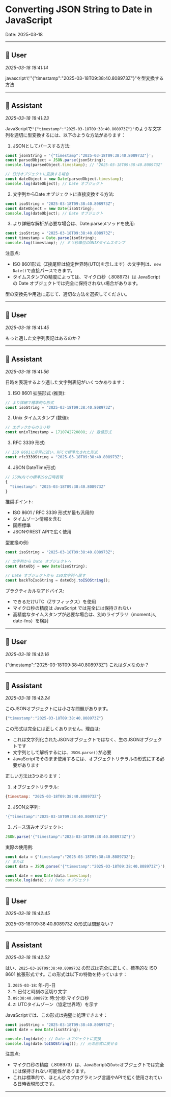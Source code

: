 # Converting JSON String to Date in JavaScript

Date: 2025-03-18

---

## 👤 User
*2025-03-18 18:41:14*

javascriptで"{"timestamp":"2025-03-18T09:38:40.808973Z"}"を型変換する方法

---

## 🤖 Assistant
*2025-03-18 18:41:23*

JavaScriptで`"{"timestamp":"2025-03-18T09:38:40.808973Z"}"`のような文字列を適切に型変換するには、以下のような方法があります：

1. JSONとしてパースする方法:
```javascript
const jsonString = '{"timestamp":"2025-03-18T09:38:40.808973Z"}';
const parsedObject = JSON.parse(jsonString);
console.log(parsedObject.timestamp); // "2025-03-18T09:38:40.808973Z"

// 日付オブジェクトに変換する場合
const dateObject = new Date(parsedObject.timestamp);
console.log(dateObject); // Date オブジェクト
```

2. 文字列からDate オブジェクトに直接変換する方法:
```javascript
const isoString = "2025-03-18T09:38:40.808973Z";
const dateObject = new Date(isoString);
console.log(dateObject); // Date オブジェクト
```

3. より詳細な解析が必要な場合は、Date.parseメソッドを使用:
```javascript
const isoString = "2025-03-18T09:38:40.808973Z";
const timestamp = Date.parse(isoString);
console.log(timestamp); // ミリ秒単位のUNIXタイムスタンプ
```

注意点:
- ISO 8601形式（Z接尾辞は協定世界時(UTC)を示します）の文字列は、`new Date()`で直接パースできます。
- タイムスタンプの精度によっては、マイクロ秒（.808973）は JavaScript の Date オブジェクトでは完全に保持されない場合があります。

型の変換先や用途に応じて、適切な方法を選択してください。

---

## 👤 User
*2025-03-18 18:41:45*

もっと適した文字列表記はあるのか？

---

## 🤖 Assistant
*2025-03-18 18:41:56*

日時を表現するより適した文字列表記がいくつかあります：

1. ISO 8601 拡張形式 (推奨):
```javascript
// より詳細で標準的な形式
const isoString = "2025-03-18T09:38:40.808973Z";
```

2. Unix タイムスタンプ (数値):
```javascript
// エポックからのミリ秒
const unixTimestamp = 1710742720808; // 数値形式
```

3. RFC 3339 形式:
```javascript
// ISO 8601に非常に近い、RFCで標準化された形式
const rfc3339String = "2025-03-18T09:38:40.808973Z";
```

4. JSON DateTime形式:
```javascript
// JSON内での標準的な日時表現
{
  "timestamp": "2025-03-18T09:38:40.808973Z"
}
```

推奨ポイント:
- ISO 8601 / RFC 3339 形式が最も汎用的
- タイムゾーン情報を含む
- 国際標準
- JSONやREST APIで広く使用

型変換の例:
```javascript
const isoString = "2025-03-18T09:38:40.808973Z";

// 文字列から Date オブジェクトへ
const dateObj = new Date(isoString);

// Date オブジェクトから ISO文字列へ戻す
const backToIsoString = dateObj.toISOString();
```

プラクティカルなアドバイス:
- できるだけUTC（Zサフィックス）を使用
- マイクロ秒の精度は JavaScript では完全には保持されない
- 高精度なタイムスタンプが必要な場合は、別のライブラリ（moment.js, date-fns）を検討

---

## 👤 User
*2025-03-18 18:42:16*

{"timestamp":"2025-03-18T09:38:40.808973Z"} これはダメなのか？

---

## 🤖 Assistant
*2025-03-18 18:42:24*

このJSONオブジェクトには小さな問題があります。

```javascript
{"timestamp":"2025-03-18T09:38:40.808973Z"}
```

この形式は完全には正しくありません。理由は:
- これは文字列化されたJSONオブジェクトではなく、生のJSONオブジェクトです
- 文字列として解析するには、`JSON.parse()`が必要
- JavaScriptでそのまま使用するには、オブジェクトリテラルの形式にする必要があります

正しい方法は3つあります：

1. オブジェクトリテラル:
```javascript
{timestamp: "2025-03-18T09:38:40.808973Z"}
```

2. JSON文字列:
```javascript
'{"timestamp":"2025-03-18T09:38:40.808973Z"}'
```

3. パース済みオブジェクト:
```javascript
JSON.parse('{"timestamp":"2025-03-18T09:38:40.808973Z"}')
```

実際の使用例:
```javascript
const data = {"timestamp":"2025-03-18T09:38:40.808973Z"};
// または
const data = JSON.parse('{"timestamp":"2025-03-18T09:38:40.808973Z"}');

const date = new Date(data.timestamp);
console.log(date); // Date オブジェクト
```

---

## 👤 User
*2025-03-18 18:42:45*

2025-03-18T09:38:40.808973Z の形式は問題ない？

---

## 🤖 Assistant
*2025-03-18 18:42:52*

はい、`2025-03-18T09:38:40.808973Z` の形式は完全に正しく、標準的な ISO 8601 拡張形式です。この形式は以下の特徴を持っています：

1. `2025-03-18`: 年-月-日
2. `T`: 日付と時刻の区切り文字
3. `09:38:40.808973`: 時:分:秒.マイクロ秒
4. `Z`: UTCタイムゾーン（協定世界時）を示す

JavaScriptでは、この形式は完璧に処理できます：

```javascript
const isoString = "2025-03-18T09:38:40.808973Z";
const date = new Date(isoString);

console.log(date); // Date オブジェクトに変換
console.log(date.toISOString()); // 元の形式に戻せる
```

注意点:
- マイクロ秒の精度（.808973）は、JavaScriptの`Date`オブジェクトでは完全には保持されない可能性があります。
- これは標準的で、ほとんどのプログラミング言語やAPIで広く使用されている日時表現形式です。

---
